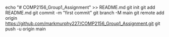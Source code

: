 echo "# COMP2156_Group1_Assignment" >> README.md
git init
git add README.md
git commit -m "first commit"
git branch -M main
git remote add origin https://github.com/markmurphy227/COMP2156_Group1_Assignment.git
git push -u origin main

